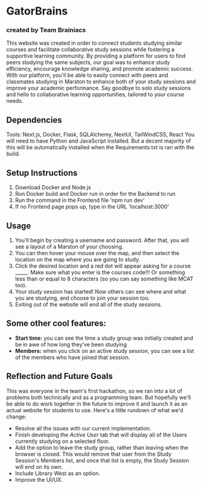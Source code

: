 # GatorBrains
### created by Team Brainiacs
This website was created in order to connect students studying similar courses and facilitate collaborative study sessions while fostering a supportive learning community. By providing a platform for users to find peers studying the same subjects, our goal was to enhance study efficiency, encourage knowledge sharing, and promote academic success.
With our platform, you'll be able to easily connect with peers and classmates studying in Marston to enhance both of your study sessions and improve your academic performance. Say goodbye to solo study sessions and hello to collaborative learning opportunities, tailored to your course needs.

## Dependencies
Tools: Next.js, Docker, Flask, SQLAlchemy, NextUI, TailWindCSS, React
You will need to have Python and JavaScript installed.
But a decent majority of this will be automatically installed when the Requirements.txt is ran with the build.

## Setup Instructions
1. Download Docker and Node.js
2. Run Docker build and Docker run in order for the Backend to run
3. Run the command in the Frontend file 'npm run dev'
4. If no Frontend page pops up, type in the URL 'localhost:3000'

## Usage 
1. You’ll begin by creating a username and password. After that, you will see a layout of a Marston of your choosing.
2. You can then hover your mouse over the map, and then select the location on the map where you are going to study. 
3. Click the desired location and a red dot will appear asking for a course _____. Make sure what you enter is the courses code!!! Or something less than or equal to 8 characters (so you can say something like MCAT too). 
4. Your study session has started! Now others can see where and what you are studying, and choose to join your session too.
5. Exiting out of the website will end all of the study sessions.

## Some other cool features:
- **Start time:** you can see the time a study group was initially created and be in awe of how long they’ve been studying
- **Members:** when you click on an active study session, you can see a list of the members who have joined that session.  

## Reflection and Future Goals
This was everyone in the team's first hackathon, so we ran into a lot of problems both technically and as a programming team.
But hopefully we'll be able to do work together in the future to improve it and launch it as an actual website for students to use.
Here's a little rundown of what we'd change:
- Resolve all the issues with our current implementation.
- Finish developing the *Active User* tab that will display all of the Users currently studying on a selected floor.
- Add the option to leave the study group, rather than leaving when the browser is closed. This would remove that user from the Study Session's Members list, and once that list is empty, the Study Session will end on its own.
- Include Library West as an option.
- Improve the UI/UX.
